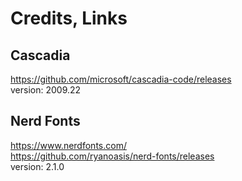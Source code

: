 # Credits, Links

## Cascadia
https://github.com/microsoft/cascadia-code/releases  
version: 2009.22

## Nerd Fonts
https://www.nerdfonts.com/  
https://github.com/ryanoasis/nerd-fonts/releases  
version: 2.1.0
